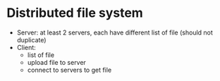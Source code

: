 # Distributed file system

- Server: at least 2 servers, each have different list of file (should not duplicate)
- Client:
    - list of file
    - upload file to server
    - connect to servers to get file
